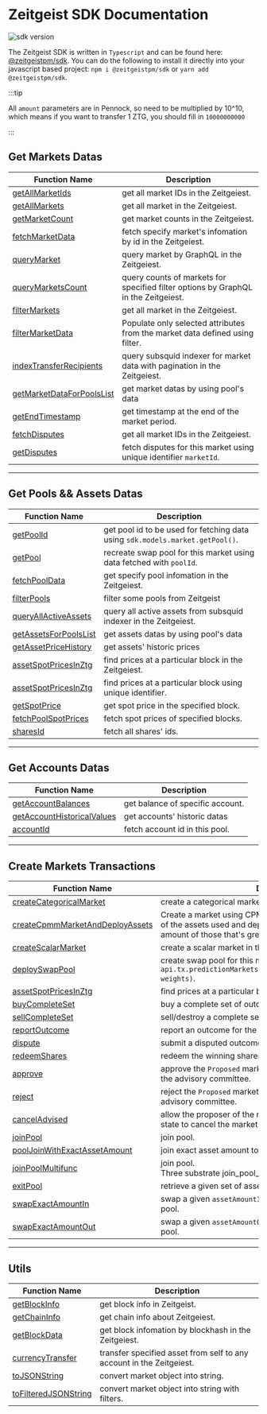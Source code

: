 # Zeitgeist SDK Documentation

![sdk version](https://img.shields.io/github/v/tag/zeitgeistpm/tools?label=sdk)

The Zeitgeist SDK is written in `Typescript` and can be found here:
[@zeitgeistpm/sdk](https://github.com/zeitgeistpm/tools/tree/main/packages/sdk).
You can do the following to install it directly into your javascript based
project: `npm i @zeitgeistpm/sdk` or `yarn add @zeitgeistpm/sdk`.

:::tip

All `amount` parameters are in Pennock, so need to be multiplied by 10^10, which
means if you want to transfer 1 ZTG, you should fill in `10000000000`

:::

## Get Markets Datas

| Function Name                                                                 | Description                                                                        |
| ----------------------------------------------------------------------------- | ---------------------------------------------------------------------------------- |
| [getAllMarketIds](/docs/build/sdk/indexs#getallmarketids)                     | get all market IDs in the Zeitgeiest.                                              |
| [getAllMarkets](/docs/build/sdk/indexs#getallmarkets)                         | get all market in the Zeitgeiest.                                                  |
| [getMarketCount](/docs/build/sdk/indexs#getmarketcount)                       | get market counts in the Zeitgeiest.                                               |
| [fetchMarketData](/docs/build/sdk/indexs#fetchmarketdata)                     | fetch specify market's infomation by id in the Zeitgeiest.                         |
| [queryMarket](/docs/build/sdk/indexs#querymarket)                             | query market by GraphQL in the Zeitgeiest.                                         |
| [queryMarketsCount](/docs/build/sdk/indexs#querymarketscount)                 | query counts of markets for specified filter options by GraphQL in the Zeitgeiest. |
| [filterMarkets](/docs/build/sdk/indexs#filtermarkets)                         | get all market in the Zeitgeiest.                                                  |
| [filterMarketData](/docs/build/sdk/market#filtermarketdata)                   | Populate only selected attributes from the market data defined using filter.       |
| [indexTransferRecipients](/docs/build/sdk/indexs#indextransferrecipients)     | query subsquid indexer for market data with pagination in the Zeitgeiest.          |
| [getMarketDataForPoolsList](/docs/build/sdk/indexs#getMarketDataForPoolsList) | get market datas by using pool's data                                              |
| [getEndTimestamp](/docs/build/sdk/market#getendtimestamp)                     | get timestamp at the end of the market period.                                     |
| [fetchDisputes](/docs/build/sdk/indexs#fetchpooldata)                         | get all market IDs in the Zeitgeiest.                                              |
| [getDisputes](/docs/build/sdk/market#getdisputes)                             | fetch disputes for this market using unique identifier `marketId`.                 |

---

## Get Pools && Assets Datas

| Function Name                                                         | Description                                                                   |
| --------------------------------------------------------------------- | ----------------------------------------------------------------------------- |
| [getPoolId](/docs/build/sdk/market#getpoolid)                         | get pool id to be used for fetching data using `sdk.models.market.getPool()`. |
| [getPool](/docs/build/sdk/market#getpool)                             | recreate swap pool for this market using data fetched with `poolId`.          |
| [fetchPoolData](/docs/build/sdk/indexs#fetchpooldata)                 | get specify pool infomation in the Zeitgeiest.                                |
| [filterPools](/docs/build/sdk/indexs#filterPools)                     | filter some pools from Zeitgeist                                              |
| [queryAllActiveAssets](/docs/build/sdk/indexs#queryallactiveassets)   | query all active assets from subsquid indexer in the Zeitgeiest.              |
| [getAssetsForPoolsList](/docs/build/sdk/indexs#getAssetsForPoolsList) | get assets datas by using pool's data                                         |
| [getAssetPriceHistory](/docs/build/sdk/indexs#getAssetPriceHistory)   | get assets' historic prices                                                   |
| [assetSpotPricesInZtg](/docs/build/sdk/indexs#assetspotpricesinztg)   | find prices at a particular block in the Zeitgeiest.                          |
| [assetSpotPricesInZtg](/docs/build/sdk/swap#assetspotpricesinztg)     | find prices at a particular block using unique identifier.                    |
| [getSpotPrice](/docs/build/sdk/swap#getspotprice)                     | get spot price in the specified block.                                        |
| [fetchPoolSpotPrices](/docs/build/sdk/swap#fetchpoolspotprices)       | fetch spot prices of specified blocks.                                        |
| [sharesId](/docs/build/sdk/swap#sharesid)                             | fetch all shares' ids.                                                        |

---

## Get Accounts Datas

| Function Name                                                                   | Description                      |
| ------------------------------------------------------------------------------- | -------------------------------- |
| [getAccountBalances](/docs/build/sdk/indexs#getAccountBalances)                 | get balance of specific account. |
| [getAccountHistoricalValues](/docs/build/sdk/indexs#getAccountHistoricalValues) | get accounts' historic datas     |
| [accountId](/docs/build/sdk/swap#accountid)                                     | fetch account id in this pool.   |

---

## Create Markets Transactions

| Function Name                                                                             | Description                                                                                                                                                                      |
| ----------------------------------------------------------------------------------------- | -------------------------------------------------------------------------------------------------------------------------------------------------------------------------------- |
| [createCategoricalMarket](/docs/build/sdk/indexs#createcategoricalmarket)                 | create a categorical market in the Zeitgeiest.                                                                                                                                   |
| [createCpmmMarketAndDeployAssets](/docs/build/sdk/indexs#createcpmmmarketanddeployassets) | Create a market using CPMM scoring rule, buy a complete set of the assets used and deploy within and deploy an arbitrary amount of those that's greater than the minimum amount. |
| [createScalarMarket](/docs/build/sdk/indexs#createscalarmarket)                           | create a scalar market in the Zeitgeiest.                                                                                                                                        |
| [deploySwapPool](/docs/build/sdk/market#deployswappool)                                   | create swap pool for this market via `api.tx.predictionMarkets.deploySwapPoolForMarket(marketId, weights)`.                                                                      |
| [assetSpotPricesInZtg](/docs/build/sdk/market#assetspotpricesinztg)                       | find prices at a particular block using unique identifier.                                                                                                                       |
| [buyCompleteSet](/docs/build/sdk/market#buycompleteset)                                   | buy a complete set of outcome shares for the market.                                                                                                                             |
| [sellCompleteSet](/docs/build/sdk/market#sellcompleteset)                                 | sell/destroy a complete set of outcome shares for the market.                                                                                                                    |
| [reportOutcome](/docs/build/sdk/market#reportoutcome)                                     | report an outcome for the market.                                                                                                                                                |
| [dispute](/docs/build/sdk/market#dispute)                                                 | submit a disputed outcome for the market.                                                                                                                                        |
| [redeemShares](/docs/build/sdk/market#redeemshares)                                       | redeem the winning shares for the market.                                                                                                                                        |
| [approve](/docs/build/sdk/market#approve)                                                 | approve the `Proposed` market that is waiting for approval from the advisory committee.                                                                                          |
| [reject](/docs/build/sdk/market#reject)                                                   | reject the `Proposed` market that is waiting for approval from the advisory committee.                                                                                           |
| [cancelAdvised](/docs/build/sdk/market#canceladvised)                                     | allow the proposer of the market that is currently in a `Proposed` state to cancel the market proposal.                                                                          |
| [joinPool](/docs/build/sdk/swap#joinpool)                                                 | join pool.                                                                                                                                                                       |
| [poolJoinWithExactAssetAmount](/docs/build/sdk/swap#pooljoinwithexactassetamount)         | join exact asset amount to the pool.                                                                                                                                             |
| [joinPoolMultifunc](/docs/build/sdk/swap#joinpoolmultifunc)                               | join pool.<br/>Three substrate join_pool_xxx functions in one                                                                                                                    |
| [exitPool](/docs/build/sdk/swap#exitpool)                                                 | retrieve a given set of assets from pool to the signer.                                                                                                                          |
| [swapExactAmountIn](/docs/build/sdk/swap#swapexactamountin)                               | swap a given `assetAmountIn` of the `assetIn/assetOut` pair to pool.                                                                                                             |
| [swapExactAmountOut](/docs/build/sdk/swap#swapexactamountout)                             | swap a given `assetAmountOut` of the `assetIn/assetOut` pair to pool.                                                                                                            |

---

## Utils

| Function Name                                                       | Description                                                          |
| ------------------------------------------------------------------- | -------------------------------------------------------------------- |
| [getBlockInfo](/docs/build/sdk/common#getblockinfo)                 | get block info in Zeitgeist.                                         |
| [getChainInfo](/docs/build/sdk/common#getchaininfo)                 | get chain info about Zeitgeiest.                                     |
| [getBlockData](/docs/build/sdk/indexs#getblockdata)                 | get block infomation by blockhash in the Zeitgeiest.                 |
| [currencyTransfer](/docs/build/sdk/indexs#currencytransfer)         | transfer specified asset from self to any account in the Zeitgeiest. |
| [toJSONString](/docs/build/sdk/market#tojsonstring)                 | convert market object into string.                                   |
| [toFilteredJSONString](/docs/build/sdk/market#tofilteredjsonstring) | convert market object into string with filters.                      |
